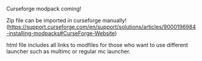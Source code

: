 Curseforge modpack coming!

Zip file can be imported in curseforge manually! (https://support.curseforge.com/en/support/solutions/articles/9000196984-installing-modpacks#CurseForge-Website)

html file includes all links to modfiles for those who want to use different launcher such as multimc or regular mc launcher.
